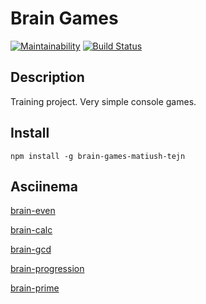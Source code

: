 # Brain Games

[![Maintainability](https://api.codeclimate.com/v1/badges/bb6e51c9cff47c91d2a7/maintainability)](https://codeclimate.com/github/matiush-tejn/backend-project-lvl1/maintainability)
[![Build Status](https://travis-ci.org/matiush-tejn/backend-project-lvl1.svg?branch=master)](https://travis-ci.org/matiush-tejn/backend-project-lvl1)

## Description

Training project. Very simple console games.

## Install

`npm install -g brain-games-matiush-tejn`

## Asciinema

[brain-even](https://asciinema.org/a/Zw1gyUJqWCm9wHkSBC5ec55Dh)

[brain-calc](https://asciinema.org/a/R8aacx3jtLpJru4HlbcC94vtV)

[brain-gcd](https://asciinema.org/a/6MiKpWnQFSyiMbRj1IKe8ydT4)

[brain-progression](https://asciinema.org/a/xcNbX75vIxajGUGMbsBq6EXPJ)

[brain-prime](https://asciinema.org/a/hwbI2gPWQNJarEoQvEHuBf3AD)
